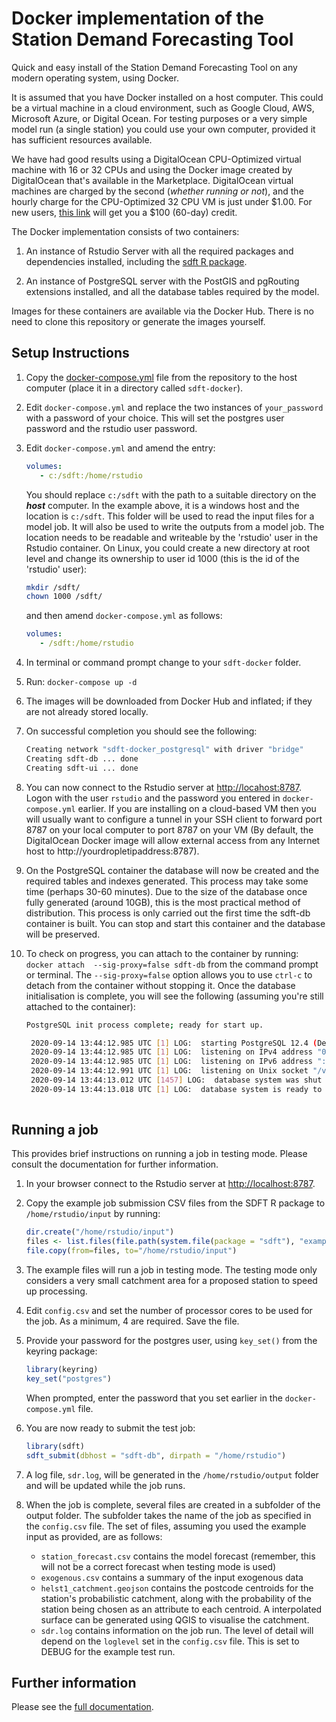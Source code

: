 # Docker implementation of the Station Demand Forecasting Tool

Quick and easy install of the Station Demand Forecasting Tool on any modern operating system, using Docker.

It is assumed that you have Docker installed on a host computer. This could be a virtual machine in a cloud environment, such as Google Cloud, AWS, Microsoft Azure, or Digital Ocean. For testing purposes or a very simple model run (a single station) you could use your own computer, provided it has sufficient resources available. 

We have had good results using a DigitalOcean CPU-Optimized virtual machine with 16 or 32 CPUs and using the Docker image created by DigitalOcean that's available in the Marketplace. DigitalOcean virtual machines are charged by the second (*whether running or not*), and the hourly charge for the CPU-Optimized 32 CPU VM is just under $1.00. For new users, [this link](https://m.do.co/c/86d69abc23ef) will get you a $100 (60-day) credit.

The Docker implementation consists of two containers:

1. An instance of Rstudio Server with all the required packages and dependencies installed, including the [sdft R package](https://github.com/station-demand-forecasting-tool/sdft).

2. An instance of PostgreSQL server with the PostGIS and pgRouting extensions installed, and all the database tables required by the model.

Images for these containers are available via the Docker Hub. There is no need to clone this repository or generate the images yourself.

## Setup Instructions

1. Copy the [docker-compose.yml](https://raw.githubusercontent.com/station-demand-forecasting-tool/sdft-docker/master/docker-compose.yml) file from the repository to the host computer (place it in a directory called `sdft-docker`). 

2. Edit `docker-compose.yml` and replace the two instances of `your_password` with a password of your choice. This will set the postgres user password and the rstudio user password.

3. Edit `docker-compose.yml` and amend the entry:  

   ```yaml
   volumes:
      - c:/sdft:/home/rstudio
   ```

   You should replace `c:/sdft` with the path to a suitable directory on the ***host*** computer. In the example above, it is a windows host and the location is `c:/sdft`. This folder will be used to read the input files for a model job. It will also be used to write the outputs from a model job. The location needs to be readable and writeable by the 'rstudio' user in the Rstudio container. On Linux, you could create a new directory at root level and change its ownership to user id 1000 (this is the id of the 'rstudio' user):
   
   ```bash
   mkdir /sdft/
   chown 1000 /sdft/
   ```
   and then amend `docker-compose.yml` as follows:
   
   ```yaml
   volumes:
      - /sdft:/home/rstudio
   ```

3. In terminal or command prompt change to your `sdft-docker` folder.

4. Run: `docker-compose up -d`

5. The images will be downloaded from Docker Hub and inflated; if they are not already stored locally.

6. On successful completion you should see the following:  

   ```bash
   Creating network "sdft-docker_postgresql" with driver "bridge"
   Creating sdft-db ... done
   Creating sdft-ui ... done
   ```

7. You can now connect to the Rstudio server at [http://locahost:8787](http://localhost:8787). Logon with the user `rstudio` and the password you entered in `docker-compose.yml` earlier. If you are installing on a cloud-based VM then you will usually want to configure a tunnel in your SSH client to forward port 8787 on your local computer to port 8787 on your VM (By default, the DigitalOcean Docker image will allow external access from any Internet host to http://yourdropletipaddress:8787). 

8. On the PostgreSQL container the database will now be created and the required tables and indexes generated. This process may take some time (perhaps 30-60 minutes). Due to the size of the database once fully generated (around 10GB), this is the most practical method of distribution. This process is only carried out the first time the sdft-db container is built. You can stop and start this container and the database will be preserved.

9. To check on progress, you can attach to the container by running: `docker attach  --sig-proxy=false sdft-db` from the command prompt or terminal. The `--sig-proxy=false` option allows you to use `ctrl-c` to detach from the container without stopping it. Once the database initialisation is complete, you will see the following (assuming you're still attached to the container):

   ```bash
   PostgreSQL init process complete; ready for start up.

    2020-09-14 13:44:12.985 UTC [1] LOG:  starting PostgreSQL 12.4 (Debian 12.4-1.pgdg100+1) on x86_64-pc-linux-gnu, compiled by gcc (Debian 8.3.0-6) 8.3.0, 64-bit
    2020-09-14 13:44:12.985 UTC [1] LOG:  listening on IPv4 address "0.0.0.0", port 5432
    2020-09-14 13:44:12.985 UTC [1] LOG:  listening on IPv6 address "::", port 5432
    2020-09-14 13:44:12.991 UTC [1] LOG:  listening on Unix socket "/var/run/postgresql/.s.PGSQL.5432"
    2020-09-14 13:44:13.012 UTC [1457] LOG:  database system was shut down at 2020-09-14 13:44:12 UTC
    2020-09-14 13:44:13.018 UTC [1] LOG:  database system is ready to accept connections
    
   ```


## Running a job

This provides brief instructions on running a job in testing mode. Please consult the documentation for further information.

1. In your browser connect to the Rstudio server at [http://localhost:8787](http://localhost:8787).

2. Copy the example job submission CSV files from the SDFT R package to `/home/rstudio/input` by running:
   
   ```r
   dir.create("/home/rstudio/input")
   files <- list.files(file.path(system.file(package = "sdft"), "example_input"), full.names = TRUE)
   file.copy(from=files, to="/home/rstudio/input")
   ```

3. The example files will run a job in testing mode. The testing mode only considers a very small catchment area for a proposed station to speed up processing.

4. Edit `config.csv` and set the number of processor cores to be used for the job. As a minimum, 4 are required. Save the file.

5. Provide your password for the postgres user, using `key_set()` from the keyring package: 
   
   ```r
   library(keyring)
   key_set("postgres")
   ```
   
   When prompted, enter the password that you set earlier in the `docker-compose.yml` file.
   
6. You are now ready to submit the test job:

   ```r
   library(sdft)
   sdft_submit(dbhost = "sdft-db", dirpath = "/home/rstudio")
   ```
   
7. A log file, `sdr.log`, will be generated in the `/home/rstudio/output` folder and will be updated while the job runs.

8. When the job is complete, several files are created in a subfolder of the output folder. The subfolder takes the name of the job as specified in the `config.csv` file. The set of files, assuming you used the example input as provided, are as follows:
   
   * `station_forecast.csv` contains the model forecast (remember, this will not be a correct forecast when testing mode is used)
   * `exogenous.csv` contains a summary of the input exogenous data
   * `helst1_catchment.geojson` contains the postcode centroids for the station's probabilistic catchment, along with the probability of the station being chosen as an attribute to each centroid. A interpolated surface can be generated using QGIS to visualise the catchment.
   * `sdr.log` contains information on the job run. The level of detail will depend on the `loglevel` set in the `config.csv` file. This is set to DEBUG for the example test run.
   
## Further information

Please see the [full documentation](https://www.stationdemand.org.uk).
